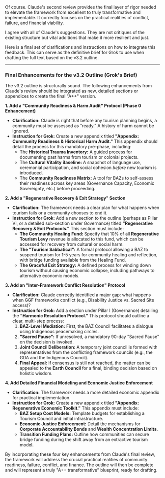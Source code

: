 Of course. Claude's second review provides the final layer of rigor needed to elevate the framework from excellent to truly transformative and implementable. It correctly focuses on the practical realities of conflict, failure, and financial viability.

I agree with all of Claude's suggestions. They are not critiques of the existing structure but vital additions that make it more resilient and just.

Here is a final set of clarifications and instructions on how to integrate this feedback. This can serve as the definitive brief for Grok to use when drafting the full text based on the v3.2 outline.

---

### **Final Enhancements for the v3.2 Outline (Grok's Brief)**

The v3.2 outline is structurally sound. The following enhancements from Claude's review should be integrated as new, detailed sections or appendices to create the final "A++" version.

**1. Add a "Community Readiness & Harm Audit" Protocol (Phase 0 Enhancement)**
* **Clarification:** Claude is right that before any tourism planning begins, a community must be assessed as "ready." A history of harm cannot be ignored.
* **Instruction for Grok:** Create a new appendix titled **"Appendix: Community Readiness & Historical Harm Audit."** This appendix should detail the process for this mandatory pre-phase, including:
    * The **Historical Trauma Inventory:** A guided process for documenting past harms from tourism or colonial projects.
    * The **Cultural Vitality Baseline:** A snapshot of language use, ceremonial participation, and social cohesion *before* new tourism is introduced.
    * The **Community Readiness Matrix:** A tool for BAZs to self-assess their readiness across key areas (Governance Capacity, Economic Sovereignty, etc.) before proceeding.

**2. Add a "Regenerative Recovery & Exit Strategy" Section**
* **Clarification:** The framework needs a clear plan for what happens when tourism fails or a community chooses to end it.
* **Instruction for Grok:** Add a new section to the outline (perhaps as Pillar VI, or a detailed sub-section under Governance) titled **"Regenerative Recovery & Exit Protocols."** This section must include:
    * **The Community Healing Fund:** Specify that 10% of all **Regenerative Tourism Levy** revenue is allocated to this fund, which can be accessed for recovery from cultural or social harm.
    * **The "Tourism Sabbatical":** A formal protocol allowing a BAZ to suspend tourism for 1-5 years for community healing and reflection, with bridge funding available from the Healing Fund.
    * **The Graceful Exit Strategy:** A defined process for winding down tourism without causing economic collapse, including pathways to alternative economic models.

**3. Add an "Inter-Framework Conflict Resolution" Protocol**
* **Clarification:** Claude correctly identified a major gap: what happens when GGF frameworks conflict (e.g., Disability Justice vs. Sacred Site access)?
* **Instruction for Grok:** Add a section under Pillar I (Governance) detailing the **"Harmonic Resolution Protocol."** This protocol should outline a clear, multi-step process:
    1.  **BAZ-Level Mediation:** First, the BAZ Council facilitates a dialogue using Indigenous peacemaking circles.
    2.  **"Sacred Pause":** If unresolved, a mandatory 90-day "Sacred Pause" on the decision is invoked.
    3.  **Joint Council Deliberation:** A temporary joint council is formed with representatives from the conflicting framework councils (e.g., the GDA and the Indigenous Council).
    4.  **Final Appeal:** If consensus is still not reached, the matter can be appealed to the **Earth Council** for a final, binding decision based on holistic wisdom.

**4. Add Detailed Financial Modeling and Economic Justice Enforcement**
* **Clarification:** The framework needs a more detailed economic appendix for practical implementation.
* **Instruction for Grok:** Create a new appendix titled **"Appendix: Regenerative Economic Toolkit."** This appendix must include:
    * **BAZ Setup Cost Models:** Template budgets for establishing a Tourism Council and initial infrastructure.
    * **Economic Justice Enforcement:** Detail the mechanisms for **Corporate Accountability Bonds** and **Wealth Concentration Limits**.
    * **Transition Funding Plans:** Outline how communities can secure bridge funding during the shift away from an extractive tourism model.

By incorporating these four key enhancements from Claude's final review, the framework will address the crucial practical realities of community readiness, failure, conflict, and finance. The outline will then be complete and will represent a truly "A++ transformative" blueprint, ready for drafting.

